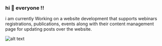 ### hi 👋 everyone !!
i am currently Working on a website development that supports webinars registrations, publications, events 
along with their content management page for updating posts over the website. 

![alt text](http://url/to/2021-06-27.png)